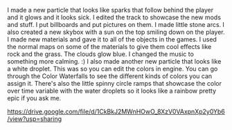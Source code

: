 I made a new particle that looks like sparks that follow behind the player and it glows and it looks sick.
I edited the track to showcase the new mods and stuff.
I put billboards and put pictures on them.
I made little stone arcs.
I also created a new skybox with a sun on the top smiling down on the player.
I made new materials and gave it to all of the objects in the games. I used the normal maps on some of the materials to give them cool effects like rock and the grass.
The clouds glow blue.
I changed the music to something more calming. :)
I also made another new particle that looks like a white droplet. This was so you can edit the colors in engine.
You can go through the Color Waterfalls to see the different kinds of colors you can assign it.
There's also the little spinny circle ramps that showcase the color over time variable with the water droplets so it looks like a rainbow
pretty epic if you ask me.

https://drive.google.com/file/d/1CkBkJ2MWnHOwO_8XzV0VAxpnXp2y0Yb6/view?usp=sharing
